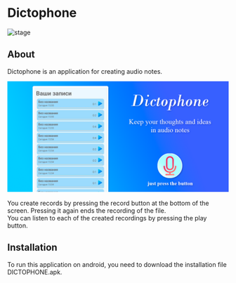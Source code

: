 # Dictophone
<img src="https://img.shields.io/badge/stage-released-lime.svg" alt="stage">

## About
<div class="about">
  <p> Dictophone is an application for creating audio notes. </p>
</div>

<img src="https://github.com/Mihail-Larionow/Dictophone/blob/master/images/dictophone_logo_without_border.png" alt="drawing"/>

You create records by pressing the record button at the bottom of the screen. Pressing it again ends the recording of the file.  
You can listen to each of the created recordings by pressing the play button.

## Installation
To run this application on android, you need to download the installation file DICTOPHONE.apk.
